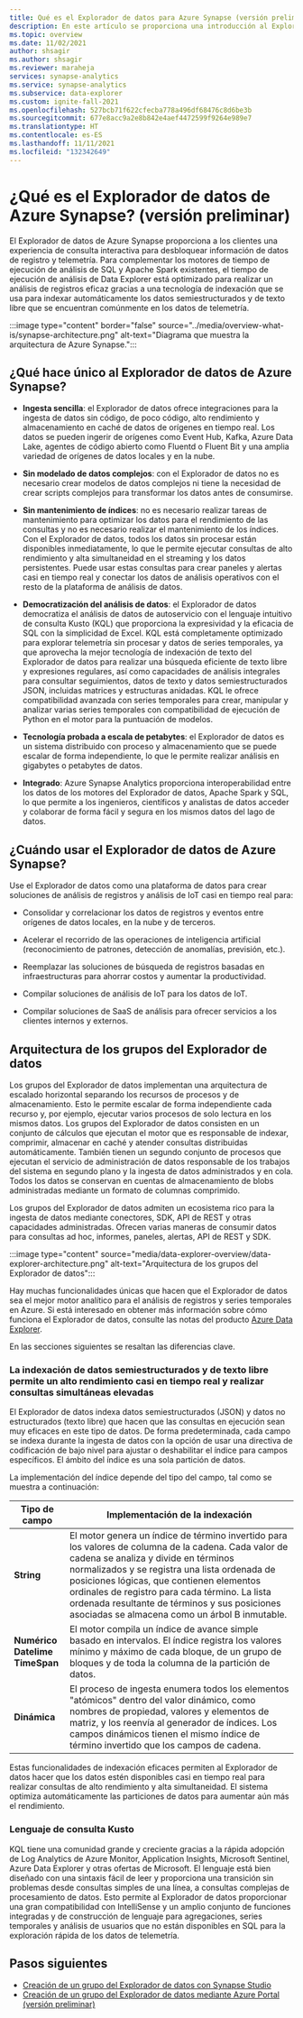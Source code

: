 ```yaml
---
title: Qué es el Explorador de datos para Azure Synapse (versión preliminar)
description: En este artículo se proporciona una introducción al Explorador de datos en Azure Synapse Analytics y los diferentes escenarios en los que puede usar.
ms.topic: overview
ms.date: 11/02/2021
author: shsagir
ms.author: shsagir
ms.reviewer: maraheja
services: synapse-analytics
ms.service: synapse-analytics
ms.subservice: data-explorer
ms.custom: ignite-fall-2021
ms.openlocfilehash: 527bcb71f622cfecba778a496df68476c8d6be3b
ms.sourcegitcommit: 677e8acc9a2e8b842e4aef4472599f9264e989e7
ms.translationtype: HT
ms.contentlocale: es-ES
ms.lasthandoff: 11/11/2021
ms.locfileid: "132342649"
---
```

# <a name="what-is-azure-synapse-data-explorer-preview"></a>¿Qué es el Explorador de datos de Azure Synapse? (versión preliminar)

El Explorador de datos de Azure Synapse proporciona a los clientes una experiencia de consulta interactiva para desbloquear información de datos de registro y telemetría. Para complementar los motores de tiempo de ejecución de análisis de SQL y Apache Spark existentes, el tiempo de ejecución de análisis de Data Explorer está optimizado para realizar un análisis de registros eficaz gracias a una tecnología de indexación que se usa para indexar automáticamente los datos semiestructurados y de texto libre que se encuentran comúnmente en los datos de telemetría.

:::image type="content" border="false" source="../media/overview-what-is/synapse-architecture.png" alt-text="Diagrama que muestra la arquitectura de Azure Synapse.":::

## <a name="what-makes-azure-synapse-data-explorer-unique"></a>¿Qué hace único al Explorador de datos de Azure Synapse?

* **Ingesta sencilla**: el Explorador de datos ofrece integraciones para la ingesta de datos sin código, de poco código, alto rendimiento y almacenamiento en caché de datos de orígenes en tiempo real. Los datos se pueden ingerir de orígenes como Event Hub, Kafka, Azure Data Lake, agentes de código abierto como Fluentd o Fluent Bit y una amplia variedad de orígenes de datos locales y en la nube.

* **Sin modelado de datos complejos**: con el Explorador de datos no es necesario crear modelos de datos complejos ni tiene la necesidad de crear scripts complejos para transformar los datos antes de consumirse.
* **Sin mantenimiento de índices**: no es necesario realizar tareas de mantenimiento para optimizar los datos para el rendimiento de las consultas y no es necesario realizar el mantenimiento de los índices. Con el Explorador de datos, todos los datos sin procesar están disponibles inmediatamente, lo que le permite ejecutar consultas de alto rendimiento y alta simultaneidad en el streaming y los datos persistentes. Puede usar estas consultas para crear paneles y alertas casi en tiempo real y conectar los datos de análisis operativos con el resto de la plataforma de análisis de datos.
* **Democratización del análisis de datos**: el Explorador de datos democratiza el análisis de datos de autoservicio con el lenguaje intuitivo de consulta Kusto (KQL) que proporciona la expresividad y la eficacia de SQL con la simplicidad de Excel. KQL está completamente optimizado para explorar telemetría sin procesar y datos de series temporales, ya que aprovecha la mejor tecnología de indexación de texto del Explorador de datos para realizar una búsqueda eficiente de texto libre y expresiones regulares, así como capacidades de análisis integrales para consultar seguimientos, datos de texto y datos semiestructurados JSON, incluidas matrices y estructuras anidadas. KQL le ofrece compatibilidad avanzada con series temporales para crear, manipular y analizar varias series temporales con compatibilidad de ejecución de Python en el motor para la puntuación de modelos.
* **Tecnología probada a escala de petabytes**: el Explorador de datos es un sistema distribuido con proceso y almacenamiento que se puede escalar de forma independiente, lo que le permite realizar análisis en gigabytes o petabytes de datos.
* **Integrado**: Azure Synapse Analytics proporciona interoperabilidad entre los datos de los motores del Explorador de datos, Apache Spark y SQL, lo que permite a los ingenieros, científicos y analistas de datos acceder y colaborar de forma fácil y segura en los mismos datos del lago de datos.

## <a name="when-to-use-azure-synapse-data-explorer"></a>¿Cuándo usar el Explorador de datos de Azure Synapse?

Use el Explorador de datos como una plataforma de datos para crear soluciones de análisis de registros y análisis de IoT casi en tiempo real para:

* Consolidar y correlacionar los datos de registros y eventos entre orígenes de datos locales, en la nube y de terceros.

* Acelerar el recorrido de las operaciones de inteligencia artificial (reconocimiento de patrones, detección de anomalías, previsión, etc.).
* Reemplazar las soluciones de búsqueda de registros basadas en infraestructuras para ahorrar costos y aumentar la productividad.
* Compilar soluciones de análisis de IoT para los datos de IoT.
* Compilar soluciones de SaaS de análisis para ofrecer servicios a los clientes internos y externos.

## <a name="data-explorer-pool-architecture"></a>Arquitectura de los grupos del Explorador de datos

Los grupos del Explorador de datos implementan una arquitectura de escalado horizontal separando los recursos de procesos y de almacenamiento. Esto le permite escalar de forma independiente cada recurso y, por ejemplo, ejecutar varios procesos de solo lectura en los mismos datos. Los grupos del Explorador de datos consisten en un conjunto de cálculos que ejecutan el motor que es responsable de indexar, comprimir, almacenar en caché y atender consultas distribuidas automáticamente. También tienen un segundo conjunto de procesos que ejecutan el servicio de administración de datos responsable de los trabajos del sistema en segundo plano y la ingesta de datos administrados y en cola. Todos los datos se conservan en cuentas de almacenamiento de blobs administradas mediante un formato de columnas comprimido.

Los grupos del Explorador de datos admiten un ecosistema rico para la ingesta de datos mediante conectores, SDK, API de REST y otras capacidades administradas. Ofrecen varias maneras de consumir datos para consultas ad hoc, informes, paneles, alertas, API de REST y SDK.

:::image type="content" source="media/data-explorer-overview/data-explorer-architecture.png" alt-text="Arquitectura de los grupos del Explorador de datos":::

Hay muchas funcionalidades únicas que hacen que el Explorador de datos sea el mejor motor analítico para el análisis de registros y series temporales en Azure. Si está interesado en obtener más información sobre cómo funciona el Explorador de datos, consulte las notas del producto [Azure Data Explorer](https://azure.microsoft.com/resources/azure-data-explorer/).

En las secciones siguientes se resaltan las diferencias clave.

### <a name="free-text-and-semi-structured-data-indexing-enables-near-real-time-high-performance-and-high-concurrent-queries"></a>La indexación de datos semiestructurados y de texto libre permite un alto rendimiento casi en tiempo real y realizar consultas simultáneas elevadas

El Explorador de datos indexa datos semiestructurados (JSON) y datos no estructurados (texto libre) que hacen que las consultas en ejecución sean muy eficaces en este tipo de datos. De forma predeterminada, cada campo se indexa durante la ingesta de datos con la opción de usar una directiva de codificación de bajo nivel para ajustar o deshabilitar el índice para campos específicos. El ámbito del índice es una sola partición de datos.

La implementación del índice depende del tipo del campo, tal como se muestra a continuación:

| Tipo de campo | Implementación de la indexación |
| -- | -- |
| **String** | El motor genera un índice de término invertido para los valores de columna de la cadena. Cada valor de cadena se analiza y divide en términos normalizados y se registra una lista ordenada de posiciones lógicas, que contienen elementos ordinales de registro para cada término. La lista ordenada resultante de términos y sus posiciones asociadas se almacena como un árbol B inmutable. |
| **Numérico**<br />**DateIime**<br />**TimeSpan** | El motor compila un índice de avance simple basado en intervalos. El índice registra los valores mínimo y máximo de cada bloque, de un grupo de bloques y de toda la columna de la partición de datos. |
| **Dinámica** | El proceso de ingesta enumera todos los elementos "atómicos" dentro del valor dinámico, como nombres de propiedad, valores y elementos de matriz, y los reenvía al generador de índices. Los campos dinámicos tienen el mismo índice de término invertido que los campos de cadena. |

Estas funcionalidades de indexación eficaces permiten al Explorador de datos hacer que los datos estén disponibles casi en tiempo real para realizar consultas de alto rendimiento y alta simultaneidad. El sistema optimiza automáticamente las particiones de datos para aumentar aún más el rendimiento.

### <a name="kusto-query-language"></a>Lenguaje de consulta Kusto

KQL tiene una comunidad grande y creciente gracias a la rápida adopción de Log Analytics de Azure Monitor, Application Insights, Microsoft Sentinel, Azure Data Explorer y otras ofertas de Microsoft. El lenguaje está bien diseñado con una sintaxis fácil de leer y proporciona una transición sin problemas desde consultas simples de una línea, a consultas complejas de procesamiento de datos. Esto permite al Explorador de datos proporcionar una gran compatibilidad con IntelliSense y un amplio conjunto de funciones integradas y de construcción de lenguaje para agregaciones, series temporales y análisis de usuarios que no están disponibles en SQL para la exploración rápida de los datos de telemetría.

## <a name="next-steps"></a>Pasos siguientes

* [Creación de un grupo del Explorador de datos con Synapse Studio](data-explorer-create-pool-studio.md)
* [Creación de un grupo del Explorador de datos mediante Azure Portal (versión preliminar)](data-explorer-create-pool-portal.md)
